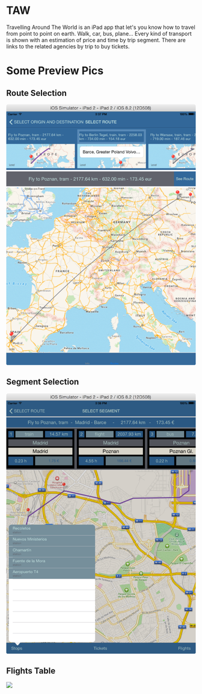 # TAW
Travelling Around The World is an iPad app that let's you know how to travel from point to point on earth. Walk, car, bus, plane... Every kind of transport is shown with an estimation of price and time by trip segment. There are links to the related agencies by trip to buy tickets.
<p></p>
<p></p>
<h1>Some Preview Pics</h1>
<p></p>
<p></p>
<p></p>
<h2>Route Selection</h2>
<p></p>
<p></p>
<img src="Preview1.tiff"/>
<p></p>
<h2>Segment Selection</h2>
<p></p>
<p></p>
<img src="Preview2.tiff"/>
<p></p>
<h2>Flights Table</h2>
<p></p>
<p></p>
<img src="Preview3.tiff"/>
